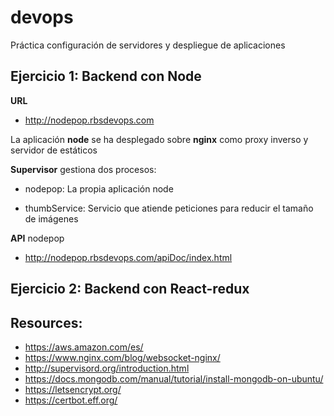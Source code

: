 # devops
Práctica configuración de servidores y despliegue de aplicaciones
## Ejercicio 1: Backend con Node


**URL**

- http://nodepop.rbsdevops.com


La aplicación **node** se ha desplegado sobre **nginx** como proxy inverso y servidor de estáticos

**Supervisor** gestiona dos procesos:

- nodepop: La propia aplicación node

- thumbService: Servicio que atiende peticiones para reducir el tamaño de imágenes

**API** nodepop

- http://nodepop.rbsdevops.com/apiDoc/index.html

## Ejercicio 2: Backend con React-redux

## Resources:

- https://aws.amazon.com/es/
- https://www.nginx.com/blog/websocket-nginx/
- http://supervisord.org/introduction.html
- https://docs.mongodb.com/manual/tutorial/install-mongodb-on-ubuntu/
- https://letsencrypt.org/
- https://certbot.eff.org/

